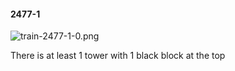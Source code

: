 #### 2477-1
![train-2477-1-0.png](https://github.com/lil-lab/nlvr/raw/master/nlvr/train/images/50/train-2477-1-0.png "train-2477-1-0.png")

There is at least 1 tower with 1 black block at the top
